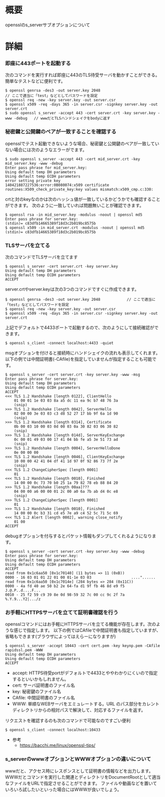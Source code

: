 # 概要
opensslのs_serverサブオプションについて

# 詳細
### 即座に443ポートを起動する
次のコマンドを実行すれば即座に443のTLS待受サーバを動かすことができる。簡単なテストなどに便利です。
```
$ openssl genrsa -des3 -out server.key 2048                                        // ここで適当に「test」などとしてパスワードを設定
$ openssl req -new -key server.key -out server.csr
$ openssl x509 -req -days 365 -in server.csr -signkey server.key -out server.crt
$ sudo openssl s_server -accept 443 -cert server.crt -key server.key -www -debug   // wwwだとTLSハンドシェイクをbodyに返す
```

### 秘密鍵と公開鍵のペアが一致することを確認する
opensslでテスト起動できないような場合、秘密鍵と公開鍵のペアが一致していない場合には次のようなエラーがでます。
```
$ sudo openssl s_server -accept 443 -cert mid_server.crt -key mid_server.key -www -debug
Enter pass phrase for mid_server.key:
Using default temp DH parameters
Using default temp ECDH parameters
error setting private key
140421887227536:error:0B080074:x509 certificate routines:X509_check_private_key:key values mismatch:x509_cmp.c:330:
```

crtと対のkeyなのかは次のハッシュ値が一致しているかどうかでも確認することができます。
次のように一致していれば問題無いことが確認できます。
```
$ openssl rsa -in mid_server.key -modulus -noout | openssl md5
Enter pass phrase for server.key:
(stdin)= c83dfb14665389f18d3c2b019bc8575b
$ openssl x509 -in mid_server.crt -modulus -noout | openssl md5
(stdin)= c83dfb14665389f18d3c2b019bc8575b
```

### TLSサーバを立てる
次のコマンドでTLSサーバを立てます
```
$ openssl s_server -cert server.crt -key server.key
Using default temp DH parameters
Using default temp ECDH parameters
ACCEPT
```

server.crtやserver.keyは次の3つのコマンドですぐに作成できます。
```
$ openssl genrsa -des3 -out server.key 2048            // ここで適当に「test」などとしてパスワードを設定
$ openssl req -new -key server.key -out server.csr
$ openssl x509 -req -days 365 -in server.csr -signkey server.key -out server.crt
```

上記でデフォルトで4433ポートで起動するので、次のようにして接続確認ができます。
```
$ openssl s_client -connect localhost:4433 -quiet
```

msgオプションを付けると接続時にハンドシェイクの流れも表示してくれます。以下の例では中間証明書(-CAfile)を指定していませんが指定することも可能です。
```
$ openssl s_server -cert server.crt -key server.key -www -msg
Enter pass phrase for server.key:
Using default temp DH parameters
Using default temp ECDH parameters
ACCEPT
<<< TLS 1.2 Handshake [length 0122], ClientHello
    01 00 01 1e 03 03 8a a5 dc 11 ea 9c b7 48 76 3a
    (snip)
>>> TLS 1.2 Handshake [length 0042], ServerHello
    02 00 00 3e 03 03 c3 d8 52 27 17 bb 9f 6a 1d 90
    (snip)
>>> TLS 1.2 Handshake [length 0314], Certificate
    0b 00 03 10 00 03 0d 00 03 0a 30 82 03 06 30 82
    (snip)
>>> TLS 1.2 Handshake [length 014d], ServerKeyExchange
    0c 00 01 49 03 00 17 41 04 bb fe a5 3e 51 73 ad
    (snip)
>>> TLS 1.2 Handshake [length 0004], ServerHelloDone
    0e 00 00 00
<<< TLS 1.2 Handshake [length 0046], ClientKeyExchange
    10 00 00 42 41 04 df 41 1d 97 0f 92 86 73 7f 2e
    (snip)
<<< TLS 1.2 ChangeCipherSpec [length 0001]
    01
<<< TLS 1.2 Handshake [length 0010], Finished
    14 00 00 0c 73 70 b0 25 1a 79 82 78 eb 88 84 20
>>> TLS 1.2 Handshake [length 00aa]???
    04 00 00 a6 00 00 01 2c 00 a0 6a 7b ab d4 0c e8
    (snip)
>>> TLS 1.2 ChangeCipherSpec [length 0001]
    01
>>> TLS 1.2 Handshake [length 0010], Finished
    14 00 00 0c b3 31 cd e5 7e a9 c4 52 5c 71 5c 69
<<< TLS 1.2 Alert [length 0002], warning close_notify
    01 00
ACCEPT

```

debugオプションを付与するとパケット情報もダンプしてくれるようになります。
```
$ openssl s_server -cert server.crt -key server.key -www -debug
Enter pass phrase for server.key:
Using default temp DH parameters
Using default temp ECDH parameters
ACCEPT
read from 0x1c6aa50 [0x1c70140] (11 bytes => 11 (0xB))
0000 - 16 03 01 01 22 01 00 01-1e 03 03                  ...."......
read from 0x1c6aa50 [0x1c7014e] (284 bytes => 284 (0x11C))
0000 - 4a fd 40 ae 50 b2 2e 64-fa d1 9f fb 46 8d e9 f5   J.@.P..d....F...
0010 - 25 f2 59 c9 39 8e 0d 98-59 32 7c 00 cc 9c 2f 7a   %.Y.9...Y2|.../z
```


### お手軽にHTTPSサーバを立てて証明書確認を行う
opensslコマンドにはお手軽にHTTPSサーバを立てる機能が存在します。次のような感じで指定します。
以下の例ではCAfileで中間証明書も指定していますが、省略もできます(ブラウザによってはえらーになりますが)
```
$ openssl s_server -accept 10443 -cert cert.pem -key keynp.pem -CAfile rapidssl.pem -WWW
Using default temp DH parameters
Using default temp ECDH parameters
ACCEPT
```
- accept: HTTPS待受portがデフォルトで4433とややわかりにくいので指定するといいかもしれません。
- cert: サーバ証明書のファイル名
- key: 秘密鍵のファイル名
- CAfile: 中間証明書のファイル名
- WWW: 単順なWEBサーバをエミュレートする。URL のパス部分をカレントディレクトリからの相対パスで解決して、対応するファイルを返す。

リクエストを確認するのも次のコマンドで可能なのですごい便利
```
$ openssl s_client -connect localhost:10433
```

- 参考
  - https://bacchi.me/linux/openssl-tips/
### s_serverのwwwオプションとWWWオプションの違いについて
wwwだと、アクセス時にレスポンスとして証明書の情報などを出力します。
WWWだとコマンドを実行した関連とディレクトリをDocumentRootとして適当なファイルをURLで指定させることができます。
ファイルや動画などを置いていろいろ試したいといった場合にはWWWが良いでしょう。


